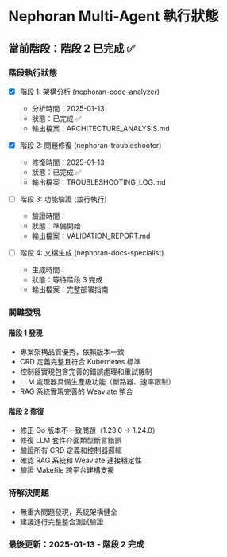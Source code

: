 # Nephoran Multi-Agent 執行狀態

## 當前階段：階段 2 已完成 ✅

### 階段執行狀態
- [x] 階段 1: 架構分析 (nephoran-code-analyzer)
  - 分析時間：2025-01-13
  - 狀態：已完成 ✅
  - 輸出檔案：ARCHITECTURE_ANALYSIS.md

- [x] 階段 2: 問題修復 (nephoran-troubleshooter)  
  - 修復時間：2025-01-13
  - 狀態：已完成 ✅
  - 輸出檔案：TROUBLESHOOTING_LOG.md

- [ ] 階段 3: 功能驗證 (並行執行)
  - 驗證時間：
  - 狀態：準備開始
  - 輸出檔案：VALIDATION_REPORT.md

- [ ] 階段 4: 文檔生成 (nephoran-docs-specialist)
  - 生成時間：
  - 狀態：等待階段 3 完成
  - 輸出檔案：完整部署指南

### 關鍵發現

#### 階段 1 發現
- 專案架構品質優秀，依賴版本一致
- CRD 定義完整且符合 Kubernetes 標準
- 控制器實現包含完善的錯誤處理和重試機制
- LLM 處理器具備生產級功能（斷路器、速率限制）
- RAG 系統實現完善的 Weaviate 整合

#### 階段 2 修復
- 修正 Go 版本不一致問題（1.23.0 → 1.24.0）
- 修復 LLM 套件介面類型斷言錯誤
- 驗證所有 CRD 定義和控制器邏輯
- 確認 RAG 系統和 Weaviate 連接穩定性
- 驗證 Makefile 跨平台建構支援

### 待解決問題
- 無重大問題發現，系統架構健全
- 建議進行完整整合測試驗證

### 最後更新：2025-01-13 - 階段 2 完成